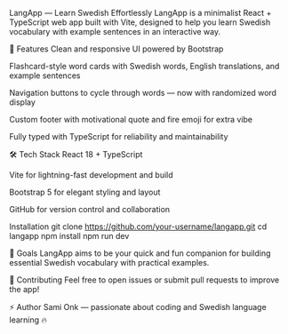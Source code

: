 LangApp — Learn Swedish Effortlessly
LangApp is a minimalist React + TypeScript web app built with Vite, designed to help you learn Swedish vocabulary with example sentences in an interactive way.

🚀 Features
Clean and responsive UI powered by Bootstrap

Flashcard-style word cards with Swedish words, English translations, and example sentences

Navigation buttons to cycle through words — now with randomized word display

Custom footer with motivational quote and fire emoji for extra vibe

Fully typed with TypeScript for reliability and maintainability



🛠 Tech Stack
React 18 + TypeScript

Vite for lightning-fast development and build

Bootstrap 5 for elegant styling and layout

GitHub for version control and collaboration

 Installation
git clone https://github.com/your-username/langapp.git
cd langapp
npm install
npm run dev

🎯 Goals
LangApp aims to be your quick and fun companion for building essential Swedish vocabulary with practical examples.


🙌 Contributing
Feel free to open issues or submit pull requests to improve the app!


⚡ Author
Sami Onk — passionate about coding and Swedish language learning 🔥
